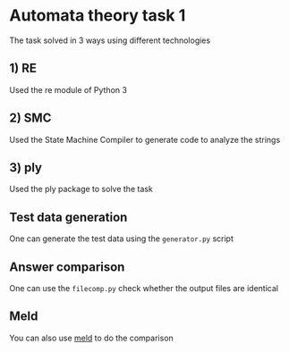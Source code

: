 # Automata theory task 1

The task solved in 3 ways using different technologies

## 1) RE
Used the re module of Python 3

## 2) SMC
Used the State Machine Compiler to generate code to analyze the strings

## 3) ply
Used the ply package to solve the task

## Test data generation
One can generate the test data using the ```generator.py``` script

## Answer comparison
One can use the ```filecomp.py``` check whether the output files are identical

## Meld
You can also use [meld](https://meldmerge.org/) to do the comparison
